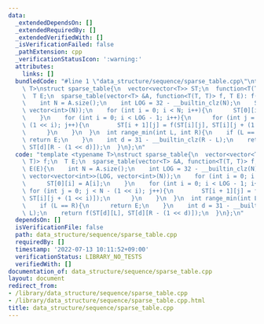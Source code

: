 ```yaml
---
data:
  _extendedDependsOn: []
  _extendedRequiredBy: []
  _extendedVerifiedWith: []
  _isVerificationFailed: false
  _pathExtension: cpp
  _verificationStatusIcon: ':warning:'
  attributes:
    links: []
  bundledCode: "#line 1 \"data_structure/sequence/sparse_table.cpp\"\ntemplate <typename\
    \ T>\nstruct sparse_table{\n  vector<vector<T>> ST;\n  function<T(T, T)> f;\n\
    \  T E;\n  sparse_table(vector<T> &A, function<T(T, T)> f, T E): f(f), E(E){\n\
    \    int N = A.size();\n    int LOG = 32 - __builtin_clz(N);\n    ST = vector<vector<int>>(LOG,\
    \ vector<int>(N));\n    for (int i = 0; i < N; i++){\n      ST[0][i] = A[i];\n\
    \    }\n    for (int i = 0; i < LOG - 1; i++){\n      for (int j = 0; j < N -\
    \ (1 << i); j++){\n        ST[i + 1][j] = f(ST[i][j], ST[i][j + (1 << i)]);\n\
    \      }\n    }\n  }\n  int range_min(int L, int R){\n    if (L == R){\n     \
    \ return E;\n    }\n    int d = 31 - __builtin_clz(R - L);\n    return f(ST[d][L],\
    \ ST[d][R - (1 << d)]);\n  }\n};\n"
  code: "template <typename T>\nstruct sparse_table{\n  vector<vector<T>> ST;\n  function<T(T,\
    \ T)> f;\n  T E;\n  sparse_table(vector<T> &A, function<T(T, T)> f, T E): f(f),\
    \ E(E){\n    int N = A.size();\n    int LOG = 32 - __builtin_clz(N);\n    ST =\
    \ vector<vector<int>>(LOG, vector<int>(N));\n    for (int i = 0; i < N; i++){\n\
    \      ST[0][i] = A[i];\n    }\n    for (int i = 0; i < LOG - 1; i++){\n     \
    \ for (int j = 0; j < N - (1 << i); j++){\n        ST[i + 1][j] = f(ST[i][j],\
    \ ST[i][j + (1 << i)]);\n      }\n    }\n  }\n  int range_min(int L, int R){\n\
    \    if (L == R){\n      return E;\n    }\n    int d = 31 - __builtin_clz(R -\
    \ L);\n    return f(ST[d][L], ST[d][R - (1 << d)]);\n  }\n};\n"
  dependsOn: []
  isVerificationFile: false
  path: data_structure/sequence/sparse_table.cpp
  requiredBy: []
  timestamp: '2022-07-13 10:11:52+09:00'
  verificationStatus: LIBRARY_NO_TESTS
  verifiedWith: []
documentation_of: data_structure/sequence/sparse_table.cpp
layout: document
redirect_from:
- /library/data_structure/sequence/sparse_table.cpp
- /library/data_structure/sequence/sparse_table.cpp.html
title: data_structure/sequence/sparse_table.cpp
---
```

